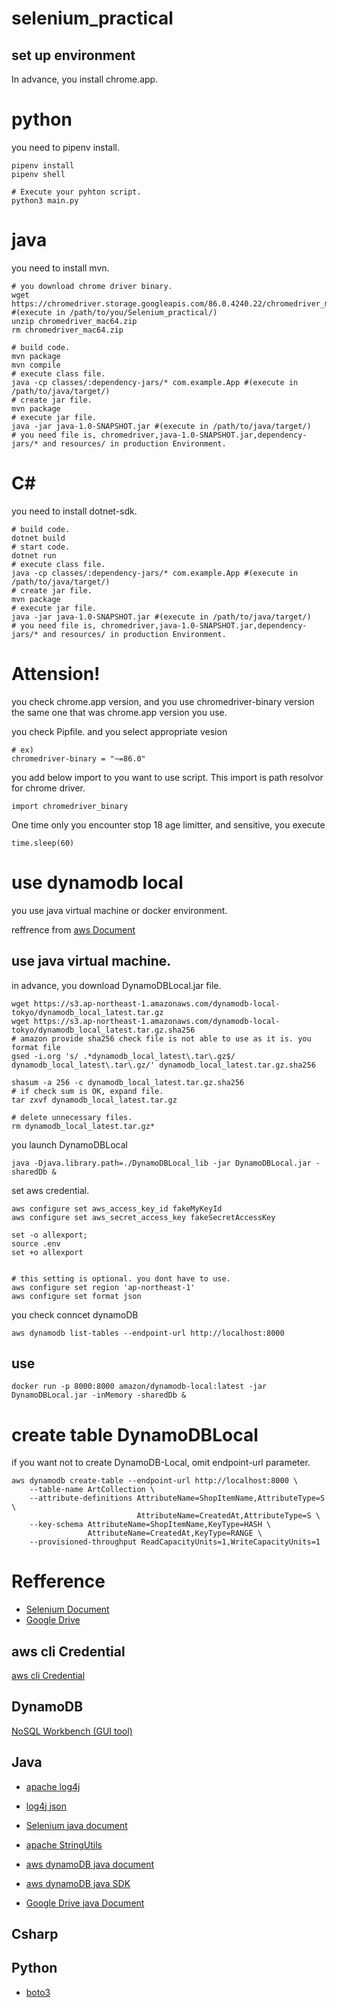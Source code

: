 # selenium_practical

## set up environment

In advance, you install chrome.app.

# python
you need to pipenv install.
```
pipenv install
pipenv shell

# Execute your pyhton script.
python3 main.py
```
# java
you need to install mvn.
```
# you download chrome driver binary.
wget https://chromedriver.storage.googleapis.com/86.0.4240.22/chromedriver_mac64.zip #(execute in /path/to/you/Selenium_practical/)
unzip chromedriver_mac64.zip
rm chromedriver_mac64.zip

# build code.
mvn package 
mvn compile
# execute class file.
java -cp classes/:dependency-jars/* com.example.App #(execute in /path/to/java/target/)
# create jar file.
mvn package
# execute jar file.
java -jar java-1.0-SNAPSHOT.jar #(execute in /path/to/java/target/)
# you need file is, chromedriver,java-1.0-SNAPSHOT.jar,dependency-jars/* and resources/ in production Environment.
```

# C#
you need to install dotnet-sdk.
```
# build code.
dotnet build
# start code.
dotnet run 
# execute class file.
java -cp classes/:dependency-jars/* com.example.App #(execute in /path/to/java/target/)
# create jar file.
mvn package
# execute jar file.
java -jar java-1.0-SNAPSHOT.jar #(execute in /path/to/java/target/)
# you need file is, chromedriver,java-1.0-SNAPSHOT.jar,dependency-jars/* and resources/ in production Environment.
```

# Attension!
you check chrome.app version, and you use chromedriver-binary version the same one that was chrome.app version you use.

you check Pipfile. and you select appropriate vesion
```
# ex)
chromedriver-binary = "~=86.0"
```

you add below import to you want to use script. This import is path resolvor for chrome driver.
```
import chromedriver_binary
```
One time only you encounter stop 18 age limitter, and sensitive, you execute 
```
time.sleep(60)
```

# use dynamodb local
you use java virtual machine or docker environment.

reffrence from [aws Document](https://docs.aws.amazon.com/amazondynamodb/latest/developerguide/DynamoDBLocal.DownloadingAndRunning.html)
## use java virtual machine.
in advance, you download DynamoDBLocal.jar file.
```
wget https://s3.ap-northeast-1.amazonaws.com/dynamodb-local-tokyo/dynamodb_local_latest.tar.gz
wget https://s3.ap-northeast-1.amazonaws.com/dynamodb-local-tokyo/dynamodb_local_latest.tar.gz.sha256
# amazon provide sha256 check file is not able to use as it is. you format file
gsed -i.org 's/ .*dynamodb_local_latest\.tar\.gz$/  dynamodb_local_latest\.tar\.gz/' dynamodb_local_latest.tar.gz.sha256

shasum -a 256 -c dynamodb_local_latest.tar.gz.sha256
# if check sum is OK, expand file.
tar zxvf dynamodb_local_latest.tar.gz

# delete unnecessary files.
rm dynamodb_local_latest.tar.gz* 
```

you launch DynamoDBLocal
```
java -Djava.library.path=./DynamoDBLocal_lib -jar DynamoDBLocal.jar -sharedDb &
```

set aws credential.
```
aws configure set aws_access_key_id fakeMyKeyId
aws configure set aws_secret_access_key fakeSecretAccessKey

set -o allexport;
source .env
set +o allexport


# this setting is optional. you dont have to use.
aws configure set region 'ap-northeast-1'
aws configure set format json
```

you check conncet dynamoDB
```
aws dynamodb list-tables --endpoint-url http://localhost:8000
```

## use 
```
docker run -p 8000:8000 amazon/dynamodb-local:latest -jar DynamoDBLocal.jar -inMemory -sharedDb &
```


# create table DynamoDBLocal

if you want not to create DynamoDB-Local, omit endpoint-url parameter.
```
aws dynamodb create-table --endpoint-url http://localhost:8000 \
    --table-name ArtCollection \
    --attribute-definitions AttributeName=ShopItemName,AttributeType=S \
                            AttributeName=CreatedAt,AttributeType=S \
    --key-schema AttributeName=ShopItemName,KeyType=HASH \
                 AttributeName=CreatedAt,KeyType=RANGE \
    --provisioned-throughput ReadCapacityUnits=1,WriteCapacityUnits=1
```


# Refference

- [Selenium Document](https://www.selenium.dev/documentation/en/)
- [Google Drive](https://developers.google.com/drive/api/v3/quickstart/java)

## aws cli Credential

[aws cli Credential](https://docs.aws.amazon.com/ja_jp/cli/latest/userguide/cli-configure-quickstart.html#cli-configure-quickstart-precedence)

## DynamoDB
[NoSQL Workbench (GUI tool)](https://docs.aws.amazon.com/amazondynamodb/latest/developerguide/workbench.settingup.html)
## Java

- [apache log4j](https://logging.apache.org/log4j/2.x/index.html)
- [log4j json](https://github.com/prayagupd/log4j2-JSONLayout)
- [Selenium java document](https://www.selenium.dev/selenium/docs/api/java/overview-summary.html)
- [apache StringUtils](http://commons.apache.org/proper/commons-lang/apidocs/org/apache/commons/lang3/StringUtils.html)
- [aws dynamoDB java document](https://sdk.amazonaws.com/java/api/latest/software/amazon/awssdk/services/dynamodb/DynamoDbClient.html)

- [aws dynamoDB java SDK](https://docs.aws.amazon.com/sdk-for-java/v2/developer-guide/getting-started.html)

- [Google Drive java Document](https://developers.google.com/resources/api-libraries/documentation/drive/v3/java/latest/overview-summary.html)
## Csharp

## Python

- [boto3]()
